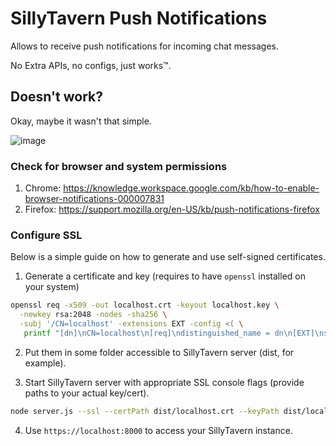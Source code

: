# SillyTavern Push Notifications

Allows to receive push notifications for incoming chat messages.

No Extra APIs, no configs, just works™.

## Doesn't work?

Okay, maybe it wasn't that simple.

![image](https://github.com/Cohee1207/SillyTavern-PushNotifications/assets/18619528/752f409f-cf15-4db4-9c1f-742a4b5341c0)

### Check for browser and system permissions

1. Chrome: https://knowledge.workspace.google.com/kb/how-to-enable-browser-notifications-000007831
2. Firefox: https://support.mozilla.org/en-US/kb/push-notifications-firefox

### Configure SSL

Below is a simple guide on how to generate and use self-signed certificates.

1. Generate a certificate and key (requires to have `openssl` installed on your system)

```bash
openssl req -x509 -out localhost.crt -keyout localhost.key \
  -newkey rsa:2048 -nodes -sha256 \
  -subj '/CN=localhost' -extensions EXT -config <( \
   printf "[dn]\nCN=localhost\n[req]\ndistinguished_name = dn\n[EXT]\nsubjectAltName=DNS:localhost\nkeyUsage=digitalSignature\nextendedKeyUsage=serverAuth")
```

2. Put them in some folder accessible to SillyTavern server (dist, for example).

3. Start SillyTavern server with appropriate SSL console flags (provide paths to your actual key/cert).

```bash
node server.js --ssl --certPath dist/localhost.crt --keyPath dist/localhost.key   
```

4. Use `https://localhost:8000` to access your SillyTavern instance.
